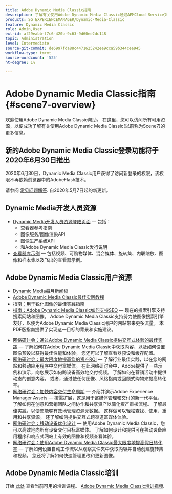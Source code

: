 ```yaml
---
title: Adobe Dynamic Media Classic指南
description: 了解有关使用Adobe Dynamic Media Classic通过AEMCloud Service文档管理您的视频、弹出广告等内容的更多信息。
products: SG_EXPERIENCEMANAGER/Dynamic-Media-Classic
feature: Dynamic Media Classic
role: Admin,User
exl-id: af29eabb-f7c6-420b-9c63-9d60ee2dc148
topic: Administration
level: Intermediate
source-git-commit: de6997fda88c4471625242ee9cca59b344cee945
workflow-type: tm+mt
source-wordcount: '525'
ht-degree: 1%

---
```


# Adobe Dynamic Media Classic指南 {#scene7-overview}

欢迎使用Adobe Dynamic Media Classic帮助。 在这里，您可以访问所有可用资源，以便成功了解有关使用Adobe Dynamic Media Classic(以前称为Scene7)的更多信息。

## 新的Adobe Dynamic Media Classic登录功能将于2020年6月30日推出

2020年6月30日，Dynamic Media Classic用户获得了访问新登录的权限，该权限不再依赖浏览器中的AdobeFlash技术。

请参阅 [常见问题解答](new-ui-2020.md). 自2020年5月7日起的新更新。

## Dynamic Media开发人员资源

* [Dynamic Media开发人员资源登陆页面](https://experienceleague.adobe.com/en/docs/dynamic-media-developer-resources)  — 包括：
   * 查看器参考指南
   * 图像服务/图像渲染API
   * 图像生产系统API
   * 和Adobe Dynamic Media Classic发行说明
* [查看器库示例](https://landing.adobe.com/en/na/dynamic-media/ctir-2755/live-demos.html)  — 包括视频、可购物媒体、混合媒体、旋转集、内联缩放、图像和样本集以及飞出的查看器示例。

## Adobe Dynamic Media Classic用户资源

* [Dynamic Media每月新闻稿](dynamic-media-newsletter.md)
* [Adobe Dynamic Media Classic最佳实践教程](https://experienceleague.adobe.com/en/docs/experience-manager-learn/dynamic-media-classic-tutorial/overview)
* [指南：用于锐化图像的最佳实践指南](/help/using/assets/s7_sharpening_images.pdf)
* [指南：Adobe Dynamic Media Classic如何支持SEO](/help/using/assets/s7_seo.pdf)  — 现在的搜索引擎支持搜索网站和图像。 Adobe Dynamic Media Classic支持努力使图像搜索引擎友好，以便为Adobe Dynamic Media Classic用户的网站带来更多流量。 本PDF版指南提供了实现这一目标的背景和实施建议。
<!-- * [Webinar: Best Practices for Responsive Design](http://offers.adobe.com/en/na/marketing/landings/_40458_responsive_design_live_on_demand_webinar.html) - Learn practical tips on how to improve your mobile strategy. See real-world examples of responsive design in action. Create one primary asset that works across multiple devices and increase mobile performance by dynamically changing the resolution of images or the orientation of images for portrait or landscape displays. Learn how to also dynamically crop, scale, or resize images. -->
* [网络研讨会：通过Adobe Dynamic Media Classic提供交互式体验的最佳实践](https://seminars.adobeconnect.com/p7wb8ej3u6d/)  — 了解如何在Adobe Dynamic Media Classic中获取内容，以及如何设置图像预设以获得最佳性能和体验。 您还可以了解查看器预设和缓存配置。
* [网络研讨会：最大限度地提高您的资产ROI](https://adobecustomersuccess.adobeconnect.com/p5ar3hfrrec/?launcher=false&amp;fcsContent=true&amp;pbMode=normal&amp;proto=true)  — 了解行业最佳实践，以在您的网站和移动应用程序中交付富媒体。 在此网络研讨会中，Adobe提供了一些示例和演示，向您展示如何跨设备高效地交付视频。 了解如何在营销活动中提供动态的创意内容。 或者，通过使任何图像、风格指南或回顾式购物来提高转化率。
* [网络研讨会：加快内容交付生命周期](https://adobecustomersuccess.adobeconnect.com/p88ducm9pqv/)  — 介绍并演示Adobe Experience Manager Assets — 按需扩展，这是用于富媒体管理和交付的新一代平台。 了解如何在创意和营销团队之间协作和共享资产以简化资产审核流程。 了解最佳实践，以便您能够有效地管理资源元数据。 这样做可以轻松查找、使用、重用和共享资源。 还了解如何提供交互式跨渠道富媒体体验。
* [网络研讨会：移动设备优化设计](https://adobecustomersuccess.adobeconnect.com/p6oqd3wydif/?launcher=false&amp;fcsContent=true&amp;pbMode=normal&amp;proto=true)  — 使用Adobe Dynamic Media Classic，您可以高效地向所有设备交付目标富媒体。 了解如何设计和提供可在移动设备应用程序和响应式网站上有效的图像和视频查看体验。
* [网络研讨会：使用Adobe Dynamic Media Classic最大限度地提高假日转化率](https://adobecustomersuccess.adobeconnect.com/p32n1yr85c9/?proto=true)  — 了解如何设置自动工作流以从观察文件夹中获取内容并自动创建旋转集和视频。 您还将了解如何快速管理更改和更新图像。

## Adobe Dynamic Media Classic培训

开始 [此处](https://learning.adobe.com/catalog.html#product=adobe-scene7) 查看当前可用的培训课程。
[Adobe Dynamic Media Classic培训视频](/help/using/training-videos.md).
